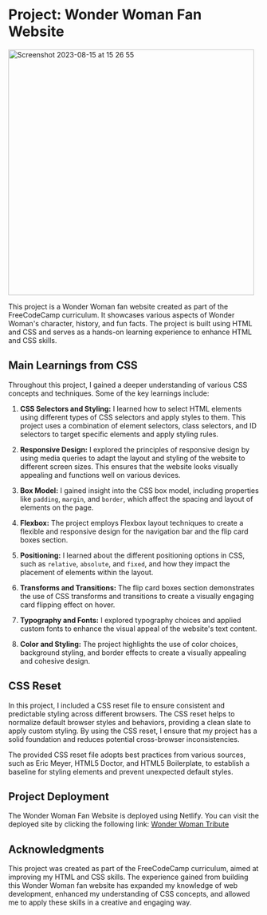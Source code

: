 # Project: Wonder Woman Fan Website

<img width="493" alt="Screenshot 2023-08-15 at 15 26 55" src="https://github.com/tinytecher/Wonder-Woman-Tribute/assets/79761202/c17c3a60-d8b3-4ef6-998c-aefa61cb4176">

This project is a Wonder Woman fan website created as part of the FreeCodeCamp curriculum. It showcases various aspects of Wonder Woman's character, history, and fun facts. The project is built using HTML and CSS and serves as a hands-on learning experience to enhance HTML and CSS skills.

## Main Learnings from CSS

Throughout this project, I gained a deeper understanding of various CSS concepts and techniques. Some of the key learnings include:

1. **CSS Selectors and Styling:** I learned how to select HTML elements using different types of CSS selectors and apply styles to them. This project uses a combination of element selectors, class selectors, and ID selectors to target specific elements and apply styling rules.

2. **Responsive Design:** I explored the principles of responsive design by using media queries to adapt the layout and styling of the website to different screen sizes. This ensures that the website looks visually appealing and functions well on various devices.

3. **Box Model:** I gained insight into the CSS box model, including properties like `padding`, `margin`, and `border`, which affect the spacing and layout of elements on the page.

4. **Flexbox:** The project employs Flexbox layout techniques to create a flexible and responsive design for the navigation bar and the flip card boxes section.

5. **Positioning:** I learned about the different positioning options in CSS, such as `relative`, `absolute`, and `fixed`, and how they impact the placement of elements within the layout.

6. **Transforms and Transitions:** The flip card boxes section demonstrates the use of CSS transforms and transitions to create a visually engaging card flipping effect on hover.

7. **Typography and Fonts:** I explored typography choices and applied custom fonts to enhance the visual appeal of the website's text content.

8. **Color and Styling:** The project highlights the use of color choices, background styling, and border effects to create a visually appealing and cohesive design.

## CSS Reset

In this project, I included a CSS reset file to ensure consistent and predictable styling across different browsers. The CSS reset helps to normalize default browser styles and behaviors, providing a clean slate to apply custom styling. By using the CSS reset, I ensure that my project has a solid foundation and reduces potential cross-browser inconsistencies.

The provided CSS reset file adopts best practices from various sources, such as Eric Meyer, HTML5 Doctor, and HTML5 Boilerplate, to establish a baseline for styling elements and prevent unexpected default styles.

## Project Deployment

The Wonder Woman Fan Website is deployed using Netlify. You can visit the deployed site by clicking the following link: [Wonder Woman Tribute](https://wonder-woman-tribute.netlify.app)

## Acknowledgments

This project was created as part of the FreeCodeCamp curriculum, aimed at improving my HTML and CSS skills. The experience gained from building this Wonder Woman fan website has expanded my knowledge of web development, enhanced my understanding of CSS concepts, and allowed me to apply these skills in a creative and engaging way.
